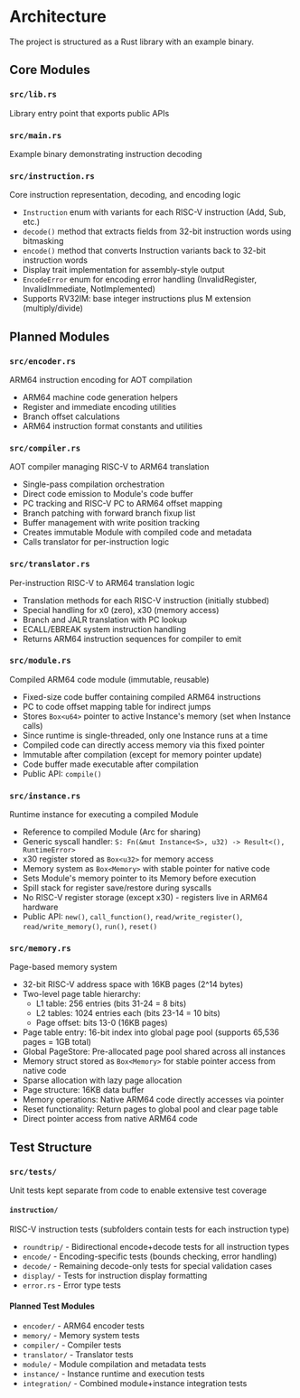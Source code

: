 # Architecture

The project is structured as a Rust library with an example binary.

## Core Modules

### `src/lib.rs`
Library entry point that exports public APIs

### `src/main.rs`
Example binary demonstrating instruction decoding

### `src/instruction.rs`
Core instruction representation, decoding, and encoding logic
- `Instruction` enum with variants for each RISC-V instruction (Add, Sub, etc.)
- `decode()` method that extracts fields from 32-bit instruction words using bitmasking
- `encode()` method that converts Instruction variants back to 32-bit instruction words
- Display trait implementation for assembly-style output
- `EncodeError` enum for encoding error handling (InvalidRegister, InvalidImmediate, NotImplemented)
- Supports RV32IM: base integer instructions plus M extension (multiply/divide)

## Planned Modules

### `src/encoder.rs`
ARM64 instruction encoding for AOT compilation
- ARM64 machine code generation helpers
- Register and immediate encoding utilities
- Branch offset calculations
- ARM64 instruction format constants and utilities

### `src/compiler.rs`
AOT compiler managing RISC-V to ARM64 translation
- Single-pass compilation orchestration
- Direct code emission to Module's code buffer
- PC tracking and RISC-V PC to ARM64 offset mapping
- Branch patching with forward branch fixup list
- Buffer management with write position tracking
- Creates immutable Module with compiled code and metadata
- Calls translator for per-instruction logic

### `src/translator.rs`
Per-instruction RISC-V to ARM64 translation logic
- Translation methods for each RISC-V instruction (initially stubbed)
- Special handling for x0 (zero), x30 (memory access)
- Branch and JALR translation with PC lookup
- ECALL/EBREAK system instruction handling
- Returns ARM64 instruction sequences for compiler to emit

### `src/module.rs`
Compiled ARM64 code module (immutable, reusable)
- Fixed-size code buffer containing compiled ARM64 instructions
- PC to code offset mapping table for indirect jumps
- Stores `Box<u64>` pointer to active Instance's memory (set when Instance calls)
- Since runtime is single-threaded, only one Instance runs at a time
- Compiled code can directly access memory via this fixed pointer
- Immutable after compilation (except for memory pointer update)
- Code buffer made executable after compilation
- Public API: `compile()`

### `src/instance.rs`
Runtime instance for executing a compiled Module
- Reference to compiled Module (Arc for sharing)
- Generic syscall handler: `S: Fn(&mut Instance<S>, u32) -> Result<(), RuntimeError>`
- x30 register stored as `Box<u32>` for memory access
- Memory system as `Box<Memory>` with stable pointer for native code
- Sets Module's memory pointer to its Memory before execution
- Spill stack for register save/restore during syscalls
- No RISC-V register storage (except x30) - registers live in ARM64 hardware
- Public API: `new()`, `call_function()`, `read/write_register()`, `read/write_memory()`, `run()`, `reset()`

### `src/memory.rs`
Page-based memory system
- 32-bit RISC-V address space with 16KB pages (2^14 bytes)
- Two-level page table hierarchy:
  - L1 table: 256 entries (bits 31-24 = 8 bits)
  - L2 tables: 1024 entries each (bits 23-14 = 10 bits)
  - Page offset: bits 13-0 (16KB pages)
- Page table entry: 16-bit index into global page pool (supports 65,536 pages = 1GB total)
- Global PageStore: Pre-allocated page pool shared across all instances
- Memory struct stored as `Box<Memory>` for stable pointer access from native code
- Sparse allocation with lazy page allocation
- Page structure: 16KB data buffer
- Memory operations: Native ARM64 code directly accesses via pointer
- Reset functionality: Return pages to global pool and clear page table
- Direct pointer access from native ARM64 code

## Test Structure

### `src/tests/`
Unit tests kept separate from code to enable extensive test coverage

#### `instruction/`
RISC-V instruction tests (subfolders contain tests for each instruction type)
- `roundtrip/` - Bidirectional encode+decode tests for all instruction types
- `encode/` - Encoding-specific tests (bounds checking, error handling)
- `decode/` - Remaining decode-only tests for special validation cases
- `display/` - Tests for instruction display formatting
- `error.rs` - Error type tests

#### Planned Test Modules
- `encoder/` - ARM64 encoder tests
- `memory/` - Memory system tests
- `compiler/` - Compiler tests
- `translator/` - Translator tests
- `module/` - Module compilation and metadata tests
- `instance/` - Instance runtime and execution tests
- `integration/` - Combined module+instance integration tests